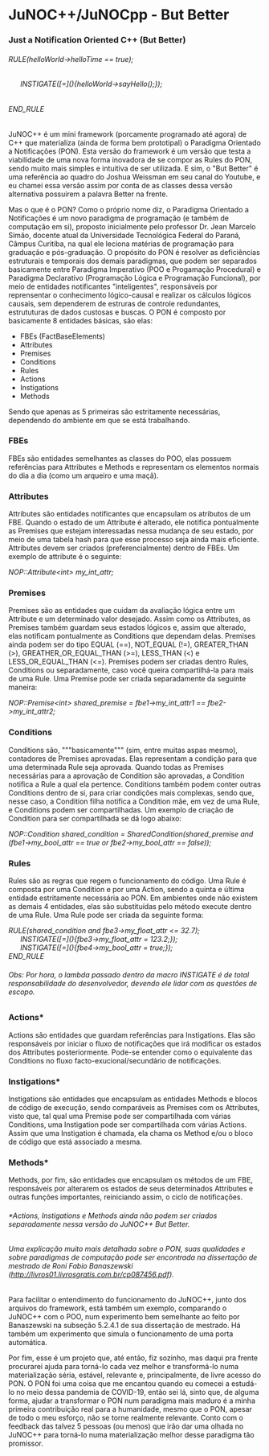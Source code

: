 # JuNOC++/JuNOCpp - But Better 
### Just a Notification Oriented C++ (But Better)  
###### RULE(helloWorld->helloTime == true);   
###### &nbsp;&nbsp;&nbsp;&nbsp;&nbsp;&nbsp;INSTIGATE(\[=](){helloWorld->sayHello();});  
###### END_RULE  
   
JuNOC++ é um mini framework (porcamente programado até agora) de C++ que materializa (ainda de forma bem prototipal) o Paradigma Orientado a Notificações (PON). Esta versão do framework é um versão que testa a viabilidade de uma nova forma inovadora de se compor as Rules do PON, sendo muito mais simples e intuitiva de ser utilizada. E sim, o "But Better" é uma referência ao quadro do Joshua Weissman em seu canal do Youtube, e eu chamei essa versão assim por conta de as classes dessa versão alternativa possuirem a palavra Better na frente.

Mas o que é o PON? Como o próprio nome diz, o Paradigma Orientado a Notificações é um novo paradigma de programação (e também de computação em si), proposto inicialmente pelo professor Dr. Jean Marcelo Simão, docente atual da Universidade Tecnológica Federal do Paraná, Câmpus Curitiba, na qual ele leciona matérias de programação para graduação e pós-graduação. O propósito do PON é resolver as deficiências estruturais e temporais dos demais paradigmas, que podem ser separados basicamente entre Paradigma Imperativo (POO e Progamação Procedural) e Paradigma Declarativo (Programação Lógica e Programação Funcional), por meio de entidades notificantes "inteligentes", responsáveis por reprensentar o conhecimento lógico-causal e realizar os cálculos lógicos causais, sem dependerem de estruras de controle redundantes, estrututuras de dados custosas e buscas. 
O PON é composto por basicamente 8 entidades básicas, são elas:  
* FBEs (FactBaseElements)   
* Attributes  
* Premises  
* Conditions    
* Rules  
* Actions  
* Instigations  
* Methods

Sendo que apenas as 5 primeiras são estritamente necessárias, dependendo do ambiente em que se está trabalhando.  
  
### FBEs  
FBEs são entidades semelhantes as classes do POO, elas possuem referências para Attributes e Methods e representam os elementos normais do dia a dia (como um arqueiro e uma maçã).  
  
### Attributes  
Attributes são entidades notificantes que encapsulam os atributos de um FBE. Quando o estado de um Attribute é alterado, ele notifica pontualmente as Premises que estejam interessadas nessa mudança de seu estado, por meio de uma tabela hash para que esse processo seja ainda mais eficiente. Attributes devem ser criados (preferencialmente) dentro de FBEs. Um exemplo de attribute é o seguinte:  
  
_NOP::Attribute\<int> my_int_attr;_
  
### Premises  
Premises são as entidades que cuidam da avaliação lógica entre um Attribute e um determinado valor desejado. Assim como os Attributes, as Premises também guardam seus estados lógicos e, assim que alterado, elas notificam pontualmente as Conditions que dependam delas. Premises ainda podem ser do tipo EQUAL (==), NOT_EQUAL (!=), GREATER_THAN (>), GREATHER_OR_EQUAL_THAN (>=), LESS_THAN (<) e LESS_OR_EQUAL_THAN (<=). Premises podem ser criadas dentro Rules, Conditions ou separadamente, caso você queira compartilhá-la para mais de uma Rule. Uma Premise pode ser criada separadamente da seguinte maneira:  
  
_NOP::Premise\<int> shared_premise = fbe1->my_int_attr1 == fbe2->my_int_attr2;_  

  
### Conditions
Conditions são, """basicamente""" (sim, entre muitas aspas mesmo), contadores de Premises aprovadas. Elas representam a condição para que uma determinada Rule seja aprovada. Quando todas as Premises necessárias para a aprovação de Condition são aprovadas, a Condition notifica a Rule a qual ela pertence. Conditions também podem conter outras Conditions dentro de si, para criar condições mais complexas, sendo que, nesse caso, a Condition filha notifica a Condition mãe, em vez de uma Rule, e Conditions podem ser compartilhadas. Um exemplo de criação de Condition para ser compartilhada se dá logo abaixo:  
  
_NOP::Condition shared_condition = SharedCondition(shared_premise and (fbe1->my_bool_attr == true or fbe2->my_bool_attr == false));_
  
### Rules  
Rules são as regras que regem o funcionamento do código. Uma Rule é composta por uma Condition e por uma Action, sendo a quinta e última entidade estritamente necessária ao PON. Em ambientes onde não existem as demais 4 entidades, elas são substituídas pelo método execute dentro de uma Rule. Uma Rule pode ser criada da seguinte forma:  
  
_RULE(shared_condition and fbe3->my_float_attr <= 32.7);  
&nbsp;&nbsp;&nbsp;&nbsp;&nbsp;&nbsp;INSTIGATE(\[=](){fbe3->my_float_attr = 123.2;});  
&nbsp;&nbsp;&nbsp;&nbsp;&nbsp;&nbsp;INSTIGATE(\[=](){fbe4->my_bool_attr = true;});  
END_RULE_
  
###### Obs: Por hora, o lambda passado dentro da macro INSTIGATE é de total responsabilidade do desenvolvedor, devendo ele lidar com as questões de escopo.

### Actions*  
Actions são entidades que guardam referências para Instigations. Elas são responsáveis por iniciar o fluxo de notificações que irá modificar os estados dos Attributes posteriormente. Pode-se entender como o equivalente das Conditions no fluxo facto-exucional/secundário de notificações.  
  
### Instigations*  
Instigations são entidades que encapsulam as entidades Methods e blocos de código de execução, sendo comparáveis as Premises com os Attributes, visto que, tal qual uma Premise pode ser compartilhada com várias Conditions, uma Instigation pode ser compartilhada com várias Actions. Assim que uma Instigation é chamada, ela chama os Method e/ou o bloco de código que está associado a mesma.  
  
### Methods*  
Methods, por fim, são entidades que encapsulam os métodos de um FBE, responsáveis por alterarem os estados de seus determinados Attributes e outras funções importantes, reiniciando assim, o ciclo de notificações.  

###### *Actions, Instigations e Methods ainda não podem ser criados separadamente nessa versão do JuNOC++ But Better. 

###### Uma explicação muito mais detalhada sobre o PON, suas qualidades e sobre paradigmas de computação pode ser encontrada na dissertação de mestrado de Roni Fabio Banaszewski (http://livros01.livrosgratis.com.br/cp087456.pdf).

Para facilitar o entendimento do funcionamento do JuNOC++, junto dos arquivos do framework, está também um exemplo, comparando o JuNOC++ com o POO, num experimento bem semelhante ao feito por Banaszewski na subseção 5.2.4.1 de sua dissertação de mestrado. Há também um experimento que simula o funcionamento de uma porta automática.

Por fim, esse é um projeto que, até então, fiz sozinho, mas daqui pra frente procurarei ajuda para torná-lo cada vez melhor e transformá-lo numa materialização séria, estável, relevante e, principalmente, de livre acesso do PON. O PON foi uma coisa que me encantou quando eu comecei a estudá-lo no meio dessa pandemia de COVID-19, então sei lá, sinto que, de alguma forma, ajudar a transformar o PON num paradigma mais maduro é a minha primeira contribuição real para a humanidade, mesmo que o PON, apesar de todo o meu esforço, não se torne realmente relevante. Conto com o feedback das talvez 5 pessoas (ou menos) que irão dar uma olhada no JuNOC++ para torná-lo numa materialização melhor desse paradigma tão promissor.
